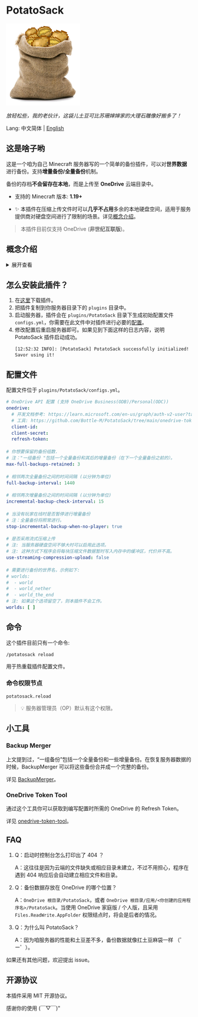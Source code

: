 # PotatoSack

![Logo](./memos/pics/potatosack-logo-transparent-smaller.png)  

_放轻松些，我的老伙计，这袋儿土豆可比苏珊婶婶家的大理石雕像好搬多了！_

Lang: 中文简体 | [English](README.md)  

## 这是啥子哟

这是一个咱为自己 Minecraft 服务器写的一个简单的备份插件，可以对**世界数据**进行备份。支持**增量备份/全量备份**机制。  

备份的存档**不会留存在本地**，而是上传至 **OneDrive** 云端目录中。

* 支持的 Minecraft 版本: **1.19+**

* ✨ 本插件在压缩上传文件时可以**几乎不占用**多余的本地硬盘空间，适用于服务提供商对硬盘空间进行了限制的场景。详见[概念介绍](#概念介绍)。

> 本插件目前仅支持 OneDrive (**非世纪互联版**)。

## 概念介绍

<details>

<summary>展开查看</summary>

### 一组备份

“一组备份”指的是【一个全量备份 + 其后的增量备份 (直至下一次全量备份前的)】。  

每新建立一次全量备份，就会新创建“一组备份”。随后直至下次全量备份前的增量备份都会算在这一组里。  

详见[备份目录结构](memos/backup-mechanism.md#云端备份存储结构)。

### 流式压缩上传

本插件的“流式压缩上传”指的是边压缩文件边上传到云端的备份方式，采用了时间换空间的思路，仅占用较少的内存空间（用作缓冲区），几乎不会占用多余的硬盘空间。  

> 时间换空间是因为 OneDrive API 要求大文件上传前必须知道确切的最终文件大小，因此需要额外进行一趟模拟压缩来对文件大小进行计算。

传统的备份方式是将待备份文件先临时压缩为压缩包，再上传到云端，这种方式要求硬盘空间能容纳下待备份文件 + 产生的压缩包。  

然而，很多服务提供商会限制硬盘的可用空间。假如可用空间只有 10 GiB，而存档数据就占用了 7 GiB，那么硬盘剩余的空间是不太能容纳下产生的压缩包的，也就会导致备份失败。

</details>


## 怎么安装此插件？

1. 在[这里](https://github.com/Bottle-M/PotatoSack/releases/latest)下载插件。
2. 把插件复制到你服务器目录下的 `plugins` 目录中。
3. 启动服务器，插件会在 `plugins/PotatoSack` 目录下生成初始配置文件 `configs.yml`，你需要在此文件中对插件进行必要的[配置](#配置文件)。
4. 修改配置后重启服务器即可。如果见到下面这样的日志内容，说明 PotatoSack 插件启动成功。  
    ```log
    [12:52:32 INFO]: [PotatoSack] PotatoSack successfully initialized! Savor using it!
    ```

## 配置文件

配置文件位于 `plugins/PotatoSack/configs.yml`。

```yaml
# OneDrive API 配置 (支持 OneDrive Business(ODB)/Personal(ODC))
onedrive:
  # 开发文档参考: https://learn.microsoft.com/en-us/graph/auth-v2-user?tabs=http#5-use-the-refresh-token-to-get-a-new-access-token
  # 工具: https://github.com/Bottle-M/PotatoSack/tree/main/onedrive-token-tool
  client-id:
  client-secret:
  refresh-token:

# 你想要保留的备份组数.
# 注："一组备份 "包括一个全量备份和其后的增量备份（在下一个全量备份之前的）。
max-full-backups-retained: 3

# 相邻两次全量备份之间的时间间隔 (以分钟为单位)
full-backup-interval: 1440

# 相邻两次增量备份之间的时间间隔 (以分钟为单位)
incremental-backup-check-interval: 15

# 当没有玩家在线时是否暂停进行增量备份
# 注：全量备份将照常进行。
stop-incremental-backup-when-no-player: true

# 是否采用流式压缩上传
# 注: 当服务器硬盘空间不够大时可以启用此选项。
# 注: 这种方式下程序会将每块压缩文件数据暂时写入内存中的缓冲区，代价并不高。
use-streaming-compression-upload: false

# 需要进行备份的世界名，示例如下: 
# worlds:
#  - world
#  - world_nether
#  - world_the_end
# 注: 如果这个选项留空了，则本插件不会工作。
worlds: [ ]
```

## 命令

这个插件目前只有一个命令:  

```text
/potatosack reload
```

用于热重载插件配置文件。

### 命令权限节点

```text
potatosack.reload
```

> 💡 服务器管理员（OP）默认有这个权限。

## 小工具

### Backup Merger  

上文提到过，“一组备份”包括一个全量备份和一些增量备份。在恢复服务器数据的时候，BackupMerger 可以将这些备份合并成一个完整的备份。

详见 [BackupMerger](backups-merger/README.zh_CN.md)。  

### OneDrive Token Tool

通过这个工具你可以获取到编写配置时所需的 OneDrive 的 Refresh Token。  

详见 [onedrive-token-tool](onedrive-token-tool/README.zh_CN.md)。

## FAQ

1. Q：启动时控制台怎么打印出了 404 ？

    A：这往往是因为云端的文件缺失或相应目录未建立，不过不用担心，程序在遇到 404 响应后会自动建立相应文件和目录。

2. Q：备份数据存放在 OneDrive 的哪个位置？  

    A：`OneDrive 根目录/PotatoSack`，或者 `OneDrive 根目录/应用/<你创建的应用程序名>/PotatoSack`。当使用 OneDrive 家庭版 / 个人版，且采用 `Files.ReadWrite.AppFolder` 权限结点时，将会是后者的情况。  

3. Q：为什么叫 PotatoSack？  
    
    A：因为咱服务器的性能和土豆差不多，备份数据就像扛土豆麻袋一样 （゜ー゜）。

如果还有其他问题，欢迎提出 issue。  

## 开源协议

本插件采用 MIT 开源协议。

感谢你的使用 (￣▽￣)"  